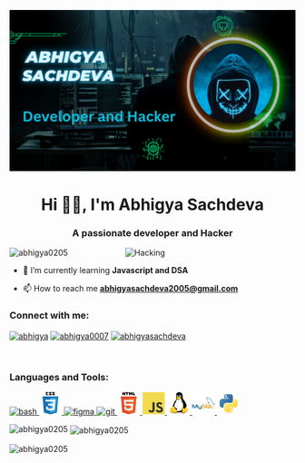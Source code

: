 ![logo](https://github.com/ABHIGYA0205/ABHIGYA0205/blob/main/banner.png)
<h1 align="center">Hi 🖐🏻, I'm Abhigya Sachdeva</h1>
<h3 align="center" >A passionate developer and Hacker</h3>
<img align="right" alt="Hacking" width="300" src="https://www.gifcen.com/wp-content/uploads/2023/06/hacker-gif-1.gif">
<p align="left"> <img src="https://komarev.com/ghpvc/?username=abhigya0205&label=Profile%20views&color=0e75b6&style=flat" alt="abhigya0205" /> </p>

- 🌱 I’m currently learning **Javascript and DSA**

- 📫 How to reach me **abhigyasachdeva2005@gmail.com**

<h3 align="left">Connect with me:</h3>
<p align="left">
<a href="https://www.codechef.com/users/abhigya" target="blank"><img align="center" src="https://cdn.jsdelivr.net/npm/simple-icons@3.1.0/icons/codechef.svg" alt="abhigya" height="30" width="40" /></a>
<a href="https://codeforces.com/profile/abhigya0007" target="blank"><img align="center" src="https://raw.githubusercontent.com/rahuldkjain/github-profile-readme-generator/master/src/images/icons/Social/codeforces.svg" alt="abhigya0007" height="30" width="40" /></a>
<a href="https://www.leetcode.com/abhigyasachdeva" target="blank"><img align="center" src="https://raw.githubusercontent.com/rahuldkjain/github-profile-readme-generator/master/src/images/icons/Social/leet-code.svg" alt="abhigyasachdeva" height="30" width="40" /></a>
</p>
<br>
<h3 align="left">Languages and Tools:</h3>
<p align="left"> <a href="https://www.gnu.org/software/bash/" target="_blank" rel="noreferrer"> <img src="https://www.vectorlogo.zone/logos/gnu_bash/gnu_bash-icon.svg" alt="bash" width="40" height="40"/> </a> <a href="https://www.w3schools.com/css/" target="_blank" rel="noreferrer"> <img src="https://raw.githubusercontent.com/devicons/devicon/master/icons/css3/css3-original-wordmark.svg" alt="css3" width="40" height="40"/> </a> <a href="https://www.figma.com/" target="_blank" rel="noreferrer"> <img src="https://www.vectorlogo.zone/logos/figma/figma-icon.svg" alt="figma" width="40" height="40"/> </a> <a href="https://git-scm.com/" target="_blank" rel="noreferrer"> <img src="https://www.vectorlogo.zone/logos/git-scm/git-scm-icon.svg" alt="git" width="40" height="40"/> </a> <a href="https://www.w3.org/html/" target="_blank" rel="noreferrer"> <img src="https://raw.githubusercontent.com/devicons/devicon/master/icons/html5/html5-original-wordmark.svg" alt="html5" width="40" height="40"/> </a> <a href="https://developer.mozilla.org/en-US/docs/Web/JavaScript" target="_blank" rel="noreferrer"> <img src="https://raw.githubusercontent.com/devicons/devicon/master/icons/javascript/javascript-original.svg" alt="javascript" width="40" height="40"/> </a> <a href="https://www.linux.org/" target="_blank" rel="noreferrer"> <img src="https://raw.githubusercontent.com/devicons/devicon/master/icons/linux/linux-original.svg" alt="linux" width="40" height="40"/> </a> <a href="https://www.mysql.com/" target="_blank" rel="noreferrer"> <img src="https://raw.githubusercontent.com/devicons/devicon/master/icons/mysql/mysql-original-wordmark.svg" alt="mysql" width="40" height="40"/> </a> <a href="https://www.python.org" target="_blank" rel="noreferrer"> <img src="https://raw.githubusercontent.com/devicons/devicon/master/icons/python/python-original.svg" alt="python" width="40" height="40"/> </a> </p>

<p><img align="left" src="https://github-readme-stats.vercel.app/api/top-langs?username=abhigya0205&show_icons=true&locale=en&layout=compact" alt="abhigya0205" /></p>

<p>&nbsp;<img align="center" src="https://github-readme-stats.vercel.app/api?username=abhigya0205&show_icons=true&locale=en" alt="abhigya0205" /></p>

<p><img align="center" src="https://github-readme-streak-stats.herokuapp.com/?user=abhigya0205&" alt="abhigya0205" /></p>

